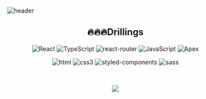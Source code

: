 ![header](https://capsule-render.vercel.app/api?type=waving&color=F5dF4D&height=250&section=header&text=Hello!%20I'm%20%20Yeoun%20Bee!&fontSize=65&animation=fadeIn&fontAlignY=38&descAlignY=60&descAlign=62&fontColor=#939597)

<h2 align="center"> 🔥🔥🔥Drillings </h2>
 
<p align="center">

  <img alt="React" src="https://img.shields.io/badge/react-%2320232a.svg?style=for-the-badge&logo=react&logoColor=%2361DAFB" />
  <img alt="TypeScript" src = "https://img.shields.io/badge/TypeScript-%231572B6.svg?style=for-the-badge&logo=TypeScript&logoColor=white" />
  <img alt="react-router" src="https://img.shields.io/badge/nextjs-%23E0234E.svg?style=for-the-badge&logo=nestjs&logoColor=white" />
  <img alt="JavaScript" src="https://img.shields.io/badge/javascript-%23323330.svg?style=for-the-badge&logo=javascript&logoColor=%23F7DF1E" />
  <img alt="Apex" src="https://img.shields.io/badge/apex-%23323330.svg?style=for-the-badge&logo=apex&logoColor=white" />

</p>

<p align="center">

  <img alt="html" src="https://img.shields.io/badge/html5-%23E34F26.svg?style=for-the-badge&logo=html5&logoColor=white" />
  <img alt="css3" src = "https://img.shields.io/badge/css3-%231572B6.svg?style=for-the-badge&logo=css3&logoColor=white" />  <img alt="styled-components" src="https://img.shields.io/badge/styled--components-DB7093?style=for-the-badge&logo=styled-components&logoColor=white" />
<img alt="sass" src="https://img.shields.io/badge/SASS-hotpink.svg?style=for-the-badge&logo=SASS&logoColor=white" />
</p>

</p>

<br />

<p align="center">
<img src="https://github-readme-stats.vercel.app/api?username=jyb1798&show_icons=true&theme=radical">
</p>
